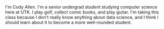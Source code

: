 I'm Cody Allen. I'm a senior undergrad student studying computer science here at UTK. I play golf, collect comic books, and play guitar. I'm taking this class because I don't really know anything about data science, and I think I should learn about it to become a more well-rounded student.

